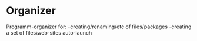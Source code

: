 # Organizer
Programm-organizer for:
-creating/renaming/etc of files/packages
-creating a set of files\web-sites auto-launch
